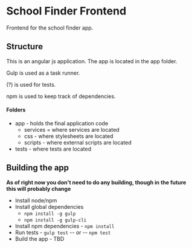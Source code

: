 # School Finder Frontend

Frontend for the school finder app.

## Structure

This is an angular js application. The app is located in the app folder.

Gulp is used as a task runner.

(?) is used for tests.

npm is used to keep track of dependencies.

#### Folders

- app - holds the final application code
  - services = where services are located
  - css - where stylesheets are located
  - scripts - where external scripts are located
- tests - where tests are located

## Building the app

**As of right now you don't need to do any building, though in the future this will probably change**

* Install node/npm
* Install global dependencies
  - `npm install -g gulp`
  - `npm install -g gulp-cli`
* Install npm dependencies - `npm install`
* Run tests - `gulp test` -- or -- `npm test`
* Build the app - TBD

##
